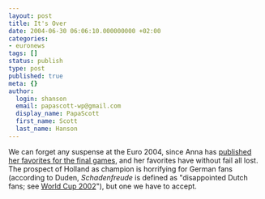 ```yaml
---
layout: post
title: It's Over
date: 2004-06-30 06:06:10.000000000 +02:00
categories:
- euronews
tags: []
status: publish
type: post
published: true
meta: {}
author:
  login: shanson
  email: papascott-wp@gmail.com
  display_name: PapaScott
  first_name: Scott
  last_name: Hanson
---
```

<p>We can forget any suspense at the Euro 2004, since Anna has <a href="http://www.jinglelady.us/blog/archives/000617.html" title="Adventures of an American Girl in Germany: My picks for the final Euro2004 games">published her favorites for the final games</a>, and her favorites have without fail all lost. The prospect of Holland as champion is horrifying for German fans (according to Duden, <em>Schadenfreude</em> is defined as "disappointed Dutch fans; see <a href="https://www.papascott.de/archives/2002/06/12/world-cup-how-german-soccer-fans-feel/">World Cup 2002</a>"), but one we have to accept.</p>
